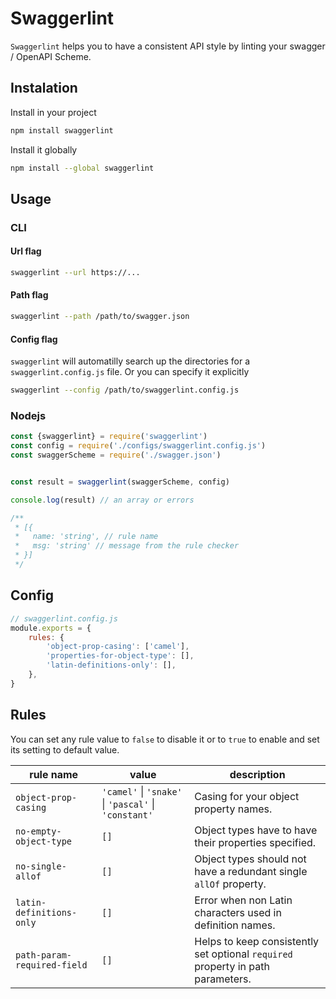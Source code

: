 # Swaggerlint

`Swaggerlint` helps you to have a consistent API style by linting your swagger / OpenAPI Scheme.

## Instalation

Install in your project

```sh
npm install swaggerlint
```

Install it globally
```sh
npm install --global swaggerlint
```

## Usage

### CLI

#### Url flag

```sh
swaggerlint --url https://...
```

#### Path flag

```sh
swaggerlint --path /path/to/swagger.json
```

#### Config flag

`swaggerlint` will automatilly search up the directories for a `swaggerlint.config.js` file. Or you can specify it explicitly

```sh
swaggerlint --config /path/to/swaggerlint.config.js
```

### Nodejs

```js
const {swaggerlint} = require('swaggerlint')
const config = require('./configs/swaggerlint.config.js')
const swaggerScheme = require('./swagger.json')


const result = swaggerlint(swaggerScheme, config)

console.log(result) // an array or errors

/**
 * [{
 *   name: 'string', // rule name
 *   msg: 'string' // message from the rule checker
 * }]
 */

```

## Config

```js
// swaggerlint.config.js
module.exports = {
    rules: {
        'object-prop-casing': ['camel'],
        'properties-for-object-type': [],
        'latin-definitions-only': [],
    },
}
```

## Rules

You can set any rule value to `false` to disable it or to `true` to enable and set its setting to default value.

| rule name | value | description |
|------------------------|------------------|------------------|
| `object-prop-casing`   | `'camel'` \| `'snake'` \| `'pascal'` \| `'constant'` | Casing for your object property names. |
| `no-empty-object-type` | `[]` | Object types have to have their properties specified. |
| `no-single-allof` | `[]` | Object types should not have a redundant single `allOf` property. |
| `latin-definitions-only` | `[]` | Error when non Latin characters used in definition names. |
| `path-param-required-field` | `[]` | Helps to keep consistently set optional `required` property in path parameters. |
